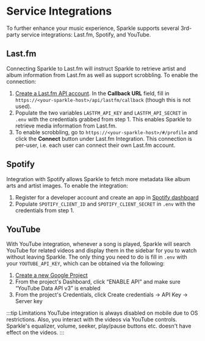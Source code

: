 # Service Integrations

To further enhance your music experience, Sparkle supports several 3rd-party service integrations: Last.fm, Spotify, and YouTube. 

## Last.fm

Connecting Sparkle to Last.fm will instruct Sparkle to retrieve artist and album information from Last.fm as well as support scrobbling. 
To enable the connection:

1. [Create a Last.fm API account](https://www.last.fm/api/account/create). In the **Callback URL** field, fill in `https://<your-sparkle-host>/api/lastfm/callback` (though this is not used).
2. Populate the two variables `LASTFM_API_KEY` and `LASTFM_API_SECRET` in `.env` with the credentials grabbed from step 1. This enables Sparkle to retrieve media information from Last.fm.
3. To enable scrobbling, go to `https://<your-sparkle-host>/#/profile` and click the **Connect** button under Last.fm Integration. This connection is per-user, i.e. each user can connect their own Last.fm account.

## Spotify

Integration with Spotify allows Sparkle to fetch more metadata like album arts and artist images. To enable the integration:

1. Register for a developer account and create an app in [Spotify dashboard](https://developer.spotify.com/dashboard/)
2. Populate `SPOTIFY_CLIENT_ID` and `SPOTIFY_CLIENT_SECRET` in `.env` with the credentials from step 1.

## YouTube

With YouTube integration, whenever a song is played, Sparkle will search YouTube for related videos and display them in the sidebar for you to watch without leaving Sparkle.
The only thing you need to do is fill in `.env` with your `YOUTUBE_API_KEY`, which can be obtained via the following:

1. [Create a new Google Project](https://console.developers.google.com/)
2. From the project's Dashboard, click “ENABLE API” and make sure “YouTube Data API v3” is enabled
3. From the project's Credentials, click Create credentials → API Key → Server key

:::tip Limitations
YouTube integration is always disabled on mobile due to OS restrictions. Also, you interact with the videos via YouTube controls. Sparkle's equalizer, volume, seeker, play/pause buttons etc. doesn't have effect on the videos.
:::
